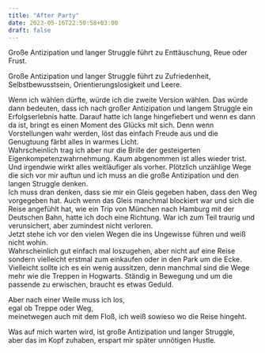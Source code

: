 ```yaml
---
title: "After Party"
date: 2023-05-16T22:50:58+03:00
draft: false
---
```


Große Antizipation und langer Struggle führt zu Enttäuschung, Reue oder Frust. 

Große Antizipation und langer Struggle führt zu Zufriedenheit, Selbstbewusstsein, Orientierungslosigkeit und Leere.  

Wenn ich wählen dürfte, würde ich die zweite Version wählen. Das würde dann bedeuten, dass ich nach großer Antizipation und langem Struggle ein Erfolgserlebnis hatte. 
Darauf hatte ich lange hingefiebert und wenn es dann da ist, bringt es einen Moment des Glücks mit sich. 
Denn wenn Vorstellungen wahr werden, löst das einfach Freude aus und die Genugtuung färbt alles in warmes Licht.  
Wahrscheinlich trag ich aber nur die Brille der gesteigerten Eigenkompetenzwahrnehmung. Kaum abgenommen ist alles wieder trist. Und irgendwie wirkt alles weitläufiger als vorher. Plötzlich unzählige Wege die sich vor mir auftun und ich muss an die große Antizipation und den langen Struggle denken.  
Ich muss dran denken, dass sie mir ein Gleis gegeben haben, dass den Weg vorgegeben hat. Auch wenn das Gleis manchmal blockiert war und sich die Reise angefühlt hat, wie ein Trip von München nach Hamburg mit der Deutschen Bahn, hatte ich doch eine Richtung. War ich zum Teil traurig und verunsichert, aber zumindest nicht verloren.  
Jetzt stehe ich vor den vielen Wegen die ins Ungewisse führen und weiß nicht wohin.  
Wahrscheinlich gut einfach mal loszugehen, aber nicht auf eine Reise sondern vielleicht erstmal zum einkaufen oder in den Park um die Ecke. 
Vielleicht sollte ich es ein wenig aussitzen, denn manchmal sind die Wege mehr wie die Treppen in Hogwarts. Ständig in Bewegung und um die passende zu erwischen, braucht es etwas Geduld. 

Aber nach einer Weile muss ich los,  
egal ob Treppe oder Weg,  
meinetwegen auch mit dem Floß,
ich weiß sowieso wo die Reise hingeht.

Was auf mich warten wird, ist große Antizipation und langer Struggle,  
aber das im Kopf zuhaben, erspart mir später unnötigen Hustle.